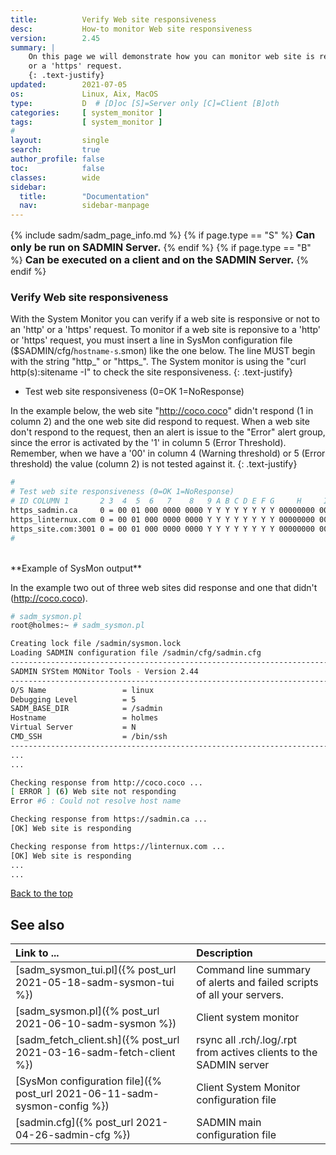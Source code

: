 ```yaml
---
title:          Verify Web site responsiveness
desc:           How-to monitor Web site responsiveness
version:        2.45
summary: |         
    On this page we will demonstrate how you can monitor web site is responsive or not to an 'http'
    or a 'https' request.
    {: .text-justify}
updated:        2021-07-05
os:             Linux, Aix, MacOS
type:           D  # [D]oc [S]=Server only [C]=Client [B]oth
categories:     [ system_monitor ] 
tags:           [ system_monitor ] 
#
layout:         single
search:         true
author_profile: false
toc:            false
classes:        wide
sidebar:
  title:        "Documentation"
  nav:          sidebar-manpage
---
```

<a id="top_of_page"></a>

{% include sadm/sadm_page_info.md %}
{% if page.type == "S" %}
<font size="3"><strong>Can only be run on SADMIN Server.</strong></font>
{% endif %}
{% if page.type == "B" %}
<font size="3"><strong>Can be executed on a client and on the SADMIN Server.</strong></font>
{% endif %}


<a id="http_https"></a>
### Verify Web site responsiveness

With the System Monitor you can verify if a web site is responsive or not to an 'http' or a 'https'
request. To monitor if a web site is reponsive to a 'http' or 'https' request, you must insert a 
line in SysMon configuration file ($SADMIN/cfg/`hostname-s`.smon) like the one below. The line MUST 
begin with the string "http_" or "https_". The System monitor is using the "curl http(s):sitename -I"
to check the site responsiveness.
{: .text-justify}

- Test web site responsiveness (0=OK 1=NoResponse)

In the example below, the web site "http://coco.coco" didn't respond (1 in column 2) and the one
web site did respond to request. When a web site don't respond to the request, then an alert is 
issue to the "Error" alert group, since the error is activated by the '1' in column 5 (Error 
Threshold). Remember, when we have a '00' in column 4 (Warning threshold) or 5 (Error threshold) the
value (column 2) is not tested against it. 
{: .text-justify}

```bash
#
# Test web site responsiveness (0=OK 1=NoResponse)
# ID COLUMN 1       2 3  4  5  6   7    8   9 A B C D E F G     H     I     J       K     L
https_sadmin.ca     0 = 00 01 000 0000 0000 Y Y Y Y Y Y Y Y 00000000 0000 default default -
https_linternux.com 0 = 00 01 000 0000 0000 Y Y Y Y Y Y Y Y 00000000 0000 default default -
https_site.com:3001 0 = 00 01 000 0000 0000 Y Y Y Y Y Y Y Y 00000000 0000 default default -
#
```


<br>
**Example of SysMon output**  

In the example two out of three web sites did response and one that didn't (http://coco.coco). 

```bash
# sadm_sysmon.pl
root@holmes:~ # sadm_sysmon.pl

Creating lock file /sadmin/sysmon.lock
Loading SADMIN configuration file /sadmin/cfg/sadmin.cfg
------------------------------------------------------------------------------
SADMIN SYStem MONitor Tools - Version 2.44
------------------------------------------------------------------------------
O/S Name                 = linux
Debugging Level          = 5
SADM_BASE_DIR            = /sadmin
Hostname                 = holmes
Virtual Server           = N
CMD_SSH                  = /bin/ssh
------------------------------------------------------------------------------
...
...

Checking response from http://coco.coco ... 
[ ERROR ] (6) Web site not responding
Error #6 : Could not resolve host name

Checking response from https://sadmin.ca ... 
[OK] Web site is responding

Checking response from https://linternux.com ... 
[OK] Web site is responding
...
...
```

[Back to the top](#top_of_page)







<a id="seealso"></a>
## See also

| Link to ...| Description |  
| :--- | :--- |  
| [sadm_sysmon_tui.pl]({% post_url 2021-05-18-sadm-sysmon-tui %})                   |  Command line summary of alerts and failed scripts of all your servers.  
| [sadm_sysmon.pl]({% post_url 2021-06-10-sadm-sysmon %})                           | Client system monitor   
| [sadm_fetch_client.sh]({% post_url 2021-03-16-sadm-fetch-client %})               | rsync all .rch/.log/.rpt from actives clients to the SADMIN server  
| [SysMon configuration file]({% post_url 2021-06-11-sadm-sysmon-config %})         | Client System Monitor configuration file   
| [sadmin.cfg]({% post_url 2021-04-26-sadmin-cfg %})                                | SADMIN main configuration file   

